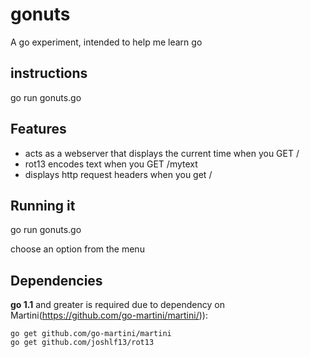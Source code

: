 gonuts
======
A go experiment, intended to help me learn go


instructions
------------
go run gonuts.go

Features
--------
 - acts as a webserver that displays the current time when you GET /
 - rot13 encodes text when you GET /mytext
 - displays http request headers when you get /

Running it
----------
go run gonuts.go

choose an option from the menu

Dependencies
------------
**go 1.1** and greater is required due to dependency on Martini(https://github.com/go-martini/martini/)):
~~~
go get github.com/go-martini/martini
go get github.com/joshlf13/rot13
~~~
